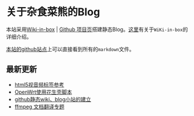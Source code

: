 关于杂食菜熊的Blog
===
本站采用[Wiki-in-box](http://dmscode.github.io/Wiki-in-box/) | [Github 项目页](https://github.com/dmscode/Wiki-in-box)搭建静态Blog。[这里](wiki-in-bok-index)有关于`WiKi-in-box`的详细介绍。

[本站的github站点](https://github.com/xdsnet/xdsnet.github.io)上可以直接看到所有的`markdown`文件。

## 最新更新
 * [html5视音频标签参考](html:html5视音频标签参考)
 * [OpenWrt使用花生壳脚本](linux:openwrtfororay)   
 * [github静态wiki、blog小站的建立](杂谈:github静态wiki、blog的建立)
 * [ffmpeg 文档翻译专题](/other-doc-cn-ffmpeg/)


